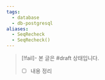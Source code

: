 ```yaml
---
tags:
  - database
  - db-postgresql
aliases:
  - SeqRecheck
  - SeqRecheck()
---
```

> [!fail]- 본 글은 #draft 상태입니다.
> - [ ] 내용 정리